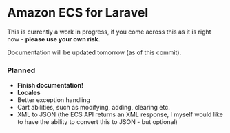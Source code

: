 # Amazon ECS for Laravel

This is currently a work in progress, if you come across this as it is right now - **please use your own risk**.

Documentation will be updated tomorrow (as of this commit).

### Planned

- **Finish documentation!**
- **Locales**
- Better exception handling
- Cart abilities, such as modifying, adding, clearing etc.
- XML to JSON (the ECS API returns an XML response, I myself would like to have the ability to convert this to JSON - but optional)